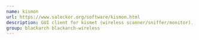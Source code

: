 ```yaml
---
name: kismon
url: https://www.salecker.org/software/kismon.html
description: GUI client for kismet (wireless scanner/sniffer/monitor).
group: blackarch blackarch-wireless
---
```

